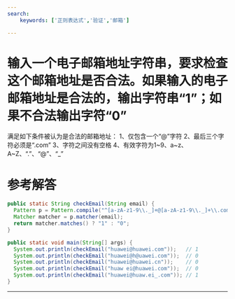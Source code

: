 ```yaml
---
search:
    keywords: ['正则表达式','验证','邮箱']

---
```


# 输入一个电子邮箱地址字符串，要求检查这个邮箱地址是否合法。如果输入的电子邮箱地址是合法的，输出字符串“1”；如果不合法输出字符“0”
满足如下条件被认为是合法的邮箱地址：
1、仅包含一个“@”字符
2、最后三个字符必须是“.com”
3、字符之间没有空格
4、有效字符为1~9、a~z、A~Z、“.”、“@”、“_” 

# 参考解答
```java
public static String checkEmail(String email) {
  Pattern p = Pattern.compile("^[a-zA-z1-9\\._]+@[a-zA-z1-9\\._]+\\.com$");
  Matcher matcher = p.matcher(email);
  return matcher.matches() ? "1" : "0";
}

public static void main(String[] args) {
  System.out.println(checkEmail("huawei@huawei.com"));   // 1
  System.out.println(checkEmail("huawei@h@uawei.com"));  // 0
  System.out.println(checkEmail("huawei@huawei.cn"));    // 0
  System.out.println(checkEmail("huaw ei@huawei.com"));  // 0
  System.out.println(checkEmail("huawei@huaw.ei_.com")); // 1
}
```
---
